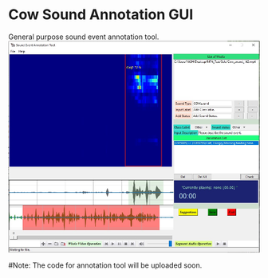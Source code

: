 # Cow Sound Annotation GUI
General purpose sound event annotation tool. 
![](GUI.jpg)

#Note: The code for annotation tool will be uploaded soon.
